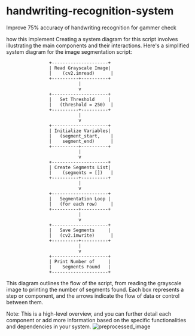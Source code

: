 # handwriting-recognition-system
Improve 75% accuracy of handwriting recognition for gammer check 

how  this implement 
Creating a system diagram for this script involves illustrating the main components and their interactions. Here's a simplified system diagram for the image segmentation script:

```
                +---------------------+
                | Read Grayscale Image|
                |    (cv2.imread)      |
                +----------+----------+
                           |
                           v
                +---------------------+
                |   Set Threshold     |
                |   (threshold = 250)  |
                +----------+----------+
                           |
                           v
                +---------------------+
                | Initialize Variables|
                |   (segment_start,    |
                |    segment_end)      |
                +----------+----------+
                           |
                           v
                +---------------------+
                | Create Segments List|
                |    (segments = [])   |
                +----------+----------+
                           |
                           v
                +---------------------+
                |   Segmentation Loop |
                |   (for each row)     |
                +----------+----------+
                           |
                           v
                +---------------------+
                |   Save Segments     |
                |   (cv2.imwrite)      |
                +----------+----------+
                           |
                           v
                +---------------------+
                | Print Number of     |
                |    Segments Found   |
                +---------------------+
```

This diagram outlines the flow of the script, from reading the grayscale image to printing the number of segments found. Each box represents a step or component, and the arrows indicate the flow of data or control between them.

Note: This is a high-level overview, and you can further detail each component or add more information based on the specific functionalities and dependencies in your system.
![preprocessed_image](https://github.com/jayathriPrasha/handwriting-recognition-system/assets/141565380/58f8295a-0f43-458d-abb9-d1b0dcdbf243)
